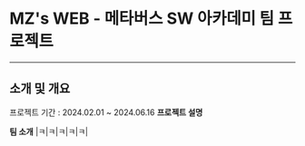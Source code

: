 # MZ's WEB - 메타버스 SW 아카데미 팀 프로젝트
---
## 소개 및 개요
프로젝트 기간 : 2024.02.01 ~ 2024.06.16
**프로젝트 설명**

**팀 소개**
|ㅋ|ㅋ|ㅋ|ㅋ|ㅋ|
